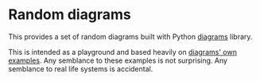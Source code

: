 # Random diagrams
This provides a set of random diagrams built with Python [diagrams](https://diagrams.mingrammer.com/) library.

This is intended as a playground and based heavily on [diagrams' own examples](https://diagrams.mingrammer.com/docs/getting-started/examples).
Any semblance to these examples is not surprising.
Any semblance to real life systems is accidental.